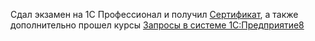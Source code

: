 Сдал экзамен на 1С Профессионал и получил [Сертификат](SR/1cпрофессионал), а также дополнительно прошел курсы [Запросы в системе 1С:Предприятие8](SR/Сертификатзапросы) 
